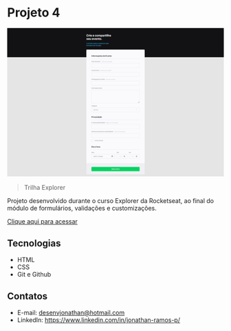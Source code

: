 # Projeto 4 

![preview](./.github/preview.png)

> Trilha Explorer

Projeto desenvolvido durante o curso Explorer da Rocketseat, ao final do módulo de formulários, validações e customizações.

[Clique aqui para acessar](https://desenvjonathan.github.io/projeto04/)

## Tecnologias

- HTML
- CSS
- Git e Github

## Contatos

- E-mail: desenvjonathan@hotmail.com
- LinkedIn: https://www.linkedin.com/in/jonathan-ramos-p/